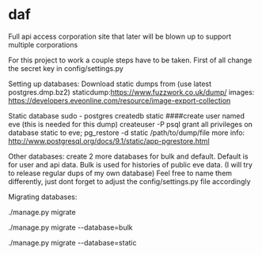 # daf
Full api access corporation site that later will be blown up to support multiple corporations


For this project to work a couple steps have to be taken.
First of all change the secret key in config/settings.py

Setting up databases:
Download static dumps from (use latest postgres.dmp.bz2)
staticdump:https://www.fuzzwork.co.uk/dump/
images: https://developers.eveonline.com/resource/image-export-collection

Static database
sudo - postgres
createdb static
####create user named eve (this is needed for this dump)
createuser -P
psql grant all privileges on database static to eve;
pg_restore -d static /path/to/dump/file
more info: http://www.postgresql.org/docs/9.1/static/app-pgrestore.html

Other databases:
create 2 more databases for bulk and default.
Default is for user and api data.
Bulk is used for histories of public eve data. (I will try to release regular dups of my own database)
Feel free to name them differently, just dont forget to adjust the config/settings.py file accordingly


Migrating databases:

./manage.py migrate

./manage.py migrate --database=bulk

./manage.py migrate --database=static






